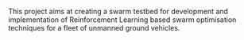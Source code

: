 This project aims at creating a swarm testbed for development and implementation of Reinforcement Learning based swarm optimisation techniques for a fleet of unmanned ground vehicles.